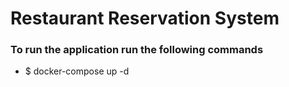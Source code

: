 # Restaurant Reservation System

### To run the application run the following commands
- $ docker-compose up -d